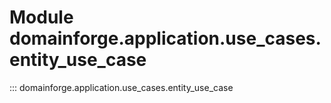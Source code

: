 # Module domainforge.application.use_cases.entity_use_case

::: domainforge.application.use_cases.entity_use_case